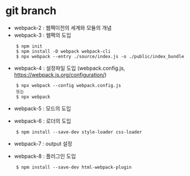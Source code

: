 # git branch
- webpack-2 : 웹팩이전의 세계와 모듈의 개념
- webpack-3 : 웹팩의 도입
```
    $ npm init
    $ npm install -D webpack webpack-cli
    $ npx webpack --entry ./source/index.js -o ./public/index_bundle
```

- webpack-4 : 설정파일 도입 (webpack.config.js, https://webpack.js.org/configuration/)
```
    $ npx webpack --config webpack.config.js 
    또는
    $ npx webpack
```

- webpack-5 : 모드의 도입

- webpack-6 : 로더의 도입
```
    $ npm install --save-dev style-loader css-loader
```

- webpack-7 : output 설정

- webpack-8 : 플러그인 도입
```
    $ npm install --save-dev html-webpack-plugin
```